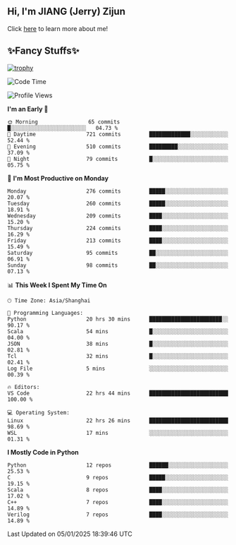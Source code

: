 ## Hi, I'm JIANG (Jerry) Zijun

Click [here](https://jzjerry.github.io/about/) to learn more about me!

## ✨Fancy Stuffs✨
[![trophy](https://github-profile-trophy.vercel.app/?username=jzjerry&theme=onedark)](https://github.com/ryo-ma/github-profile-trophy)
<!--START_SECTION:waka-->
![Code Time](http://img.shields.io/badge/Code%20Time-964%20hrs%2039%20mins-blue)

![Profile Views](http://img.shields.io/badge/Profile%20Views-5-blue)

**I'm an Early 🐤** 

```text
🌞 Morning                65 commits          █░░░░░░░░░░░░░░░░░░░░░░░░   04.73 % 
🌆 Daytime                721 commits         █████████████░░░░░░░░░░░░   52.44 % 
🌃 Evening                510 commits         █████████░░░░░░░░░░░░░░░░   37.09 % 
🌙 Night                  79 commits          █░░░░░░░░░░░░░░░░░░░░░░░░   05.75 % 
```
📅 **I'm Most Productive on Monday** 

```text
Monday                   276 commits         █████░░░░░░░░░░░░░░░░░░░░   20.07 % 
Tuesday                  260 commits         █████░░░░░░░░░░░░░░░░░░░░   18.91 % 
Wednesday                209 commits         ████░░░░░░░░░░░░░░░░░░░░░   15.20 % 
Thursday                 224 commits         ████░░░░░░░░░░░░░░░░░░░░░   16.29 % 
Friday                   213 commits         ████░░░░░░░░░░░░░░░░░░░░░   15.49 % 
Saturday                 95 commits          ██░░░░░░░░░░░░░░░░░░░░░░░   06.91 % 
Sunday                   98 commits          ██░░░░░░░░░░░░░░░░░░░░░░░   07.13 % 
```


📊 **This Week I Spent My Time On** 

```text
🕑︎ Time Zone: Asia/Shanghai

💬 Programming Languages: 
Python                   20 hrs 30 mins      ███████████████████████░░   90.17 % 
Scala                    54 mins             █░░░░░░░░░░░░░░░░░░░░░░░░   04.00 % 
JSON                     38 mins             █░░░░░░░░░░░░░░░░░░░░░░░░   02.81 % 
Tcl                      32 mins             █░░░░░░░░░░░░░░░░░░░░░░░░   02.41 % 
Log File                 5 mins              ░░░░░░░░░░░░░░░░░░░░░░░░░   00.39 % 

🔥 Editors: 
VS Code                  22 hrs 44 mins      █████████████████████████   100.00 % 

💻 Operating System: 
Linux                    22 hrs 26 mins      █████████████████████████   98.69 % 
WSL                      17 mins             ░░░░░░░░░░░░░░░░░░░░░░░░░   01.31 % 
```

**I Mostly Code in Python** 

```text
Python                   12 repos            ██████░░░░░░░░░░░░░░░░░░░   25.53 % 
C                        9 repos             █████░░░░░░░░░░░░░░░░░░░░   19.15 % 
Scala                    8 repos             ████░░░░░░░░░░░░░░░░░░░░░   17.02 % 
C++                      7 repos             ████░░░░░░░░░░░░░░░░░░░░░   14.89 % 
Verilog                  7 repos             ████░░░░░░░░░░░░░░░░░░░░░   14.89 % 
```




 Last Updated on 05/01/2025 18:39:46 UTC
<!--END_SECTION:waka-->
